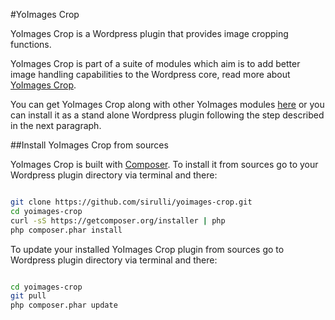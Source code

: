 #YoImages Crop

YoImages Crop is a Wordpress plugin that provides image cropping functions.

YoImages Crop is part of a suite of modules which aim is to add better image handling capabilities to the Wordpress core, read more about [YoImages Crop](https://github.com/sirulli/yoimages#image-cropping-tools "").

You can get YoImages Crop along with other YoImages modules [here](https://github.com/sirulli/yoimages "") or you can install it as a stand alone Wordpress plugin following the step described in the next paragraph.

##Install YoImages Crop from sources

YoImages Crop is built with [Composer](https://getcomposer.org/ "").
To install it from sources go to your Wordpress plugin directory via terminal and there:

```sh

git clone https://github.com/sirulli/yoimages-crop.git
cd yoimages-crop
curl -sS https://getcomposer.org/installer | php
php composer.phar install

```


To update your installed YoImages Crop plugin from sources go to Wordpress plugin directory via terminal and there: 

```sh

cd yoimages-crop
git pull
php composer.phar update

```
